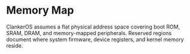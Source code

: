 # Memory Map

ClankerOS assumes a flat physical address space covering boot ROM, SRAM, DRAM, and memory-mapped peripherals. Reserved regions document where system firmware, device registers, and kernel memory reside.

